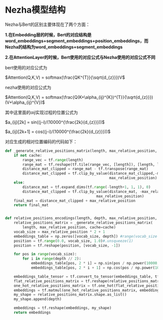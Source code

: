 # Nezha模型结构

Nezha与Bert的区别主要体现在了两个方面：

**1.在Embedding层的时候，Bert的对应结构是word_embeddings+segment_embeddings+position_embeddings，而Nezha的结构为word_embeddings+segment_embeddings**

**2.在AttentionLayer的时候，Bert使用的对应公式与Nezha使用的对应公式不同**

bert使用的对应公式为

$Attention(Q,K,V) = softmax(\frac{QK^{T}}{\sqrt{d_{z}}})V$

nezha使用的对应公式为

$Attention(Q,K,V) = softmax(\frac{Q(K+\alpha_{ij}^{K})^{T}}{\sqrt{d_{z}}})(V+\alpha_{ij}^{V})$

其中这里面的$\alpha{ij}$实现过程的位置公式为

$a_{ij}[2k] = sin((j-i)/(10000^{\frac{2k}{d_{z}}}))$

$a_{ij}[2k+1] = cos((j-i)/(10000^{\frac{2k}{d_{z}}}))$

对应生成的相对位置编码的代码如下：

```python
def _generate_relative_positions_matrix(length, max_relative_position, cache=False):
    if not cache:
        range_vec = tf.range(length)
        range_mat = tf.reshape(tf.tile(range_vec, [length]), [length, length])
        distance_mat_clipped = range_mat - tf.transpose(range_mat)
        distance_mat_clipped = tf.clip_by_value(distance_mat_clipped,-max_relative_position,
                                                max_relative_position)
    else:
        distance_mat = tf.expand_dims(tf.range(-length+1, 1, 1), 0)
        distance_mat_clipped = tf.clip_by_value(distance_mat, -max_relative_position,
                                          max_relative_position)
    final_mat = distance_mat_clipped + max_relative_position
    return final_mat


def relative_positions_encodings(length, depth, max_relative_position, cache=False):
    relative_positions_matrix = _generate_relative_positions_matrix(
        length, max_relative_position, cache=cache)
    vocab_size = max_relative_position * 2 + 1
    embeddings_table = np.zeros([vocab_size, depth]) #range(vocab_size * depth)#tf.get_variable(name="embeddings", shape=[vocab_size, depth], initializer=create_initializer())
    position = tf.range(0.0, vocab_size, 1.0)#.unsqueeze(1)
    position = tf.reshape(position, [vocab_size, -1])

    for pos in range(vocab_size):
        for i in range(depth // 2):
            embeddings_table[pos, 2 * i] = np.sin(pos / np.power(10000, 2 * i / depth))
            embeddings_table[pos, 2 * i + 1] = np.cos(pos / np.power(10000, 2 * i / depth))

    embeddings_table_tensor = tf.convert_to_tensor(embeddings_table, tf.float32)
    flat_relative_positions_matrix = tf.reshape(relative_positions_matrix, [-1])
    one_hot_relative_positions_matrix = tf.one_hot(flat_relative_positions_matrix, depth=vocab_size)
    embeddings = tf.matmul(one_hot_relative_positions_matrix, embeddings_table_tensor)
    my_shape = relative_positions_matrix.shape.as_list()
    my_shape.append(depth)

    embeddings = tf.reshape(embeddings, my_shape)
    return embeddings
```

